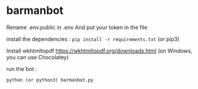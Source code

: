 # barmanbot

Rename .env.public in .env
And put your token in the file

install the dependencies :
`pip install -r requirements.txt` (or pip3)

Install wkhtmltopdf
<https://wkhtmltopdf.org/downloads.html>
(on Windows, you can use Chocolatey)

run the bot :

`python (or python3) barmanbot.py`
